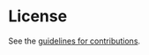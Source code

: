 # License

See the
[guidelines for contributions](https://github.com/ekr/draft-fossaceca-dult-finding/blob/main/CONTRIBUTING.md).
